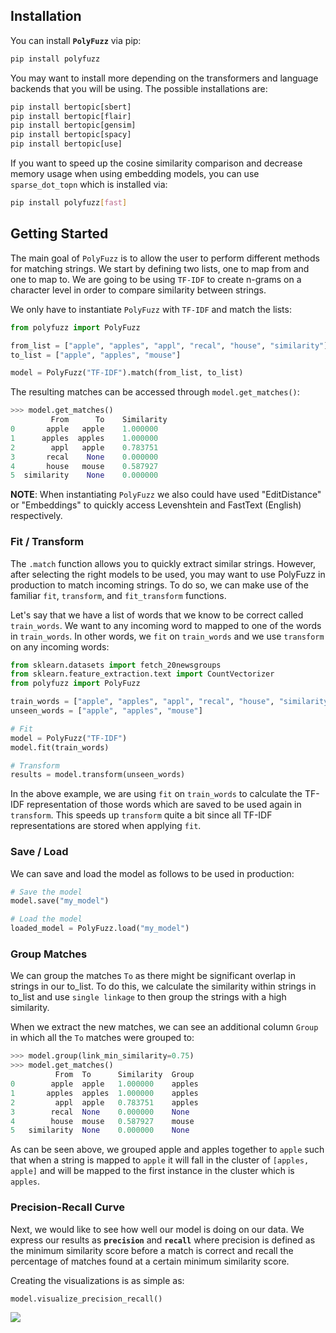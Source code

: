 ## Installation
You can install **`PolyFuzz`** via pip:
 
```bash
pip install polyfuzz
```

You may want to install more depending on the transformers and language backends that you will be using. The possible installations are:

```python
pip install bertopic[sbert]
pip install bertopic[flair]
pip install bertopic[gensim]
pip install bertopic[spacy]
pip install bertopic[use]
```

If you want to speed up the cosine similarity comparison and decrease memory usage when using embedding models, 
you can use `sparse_dot_topn` which is installed via:

```bash
pip install polyfuzz[fast]
```

## Getting Started

The main goal of `PolyFuzz` is to allow the user to perform different methods for matching strings. 
We start by defining two lists, one to map from and one to map to. We are going to be using `TF-IDF` to create 
n-grams on a character level in order to compare similarity between strings. 

We only have to instantiate `PolyFuzz` with `TF-IDF` and match the lists:

```python
from polyfuzz import PolyFuzz

from_list = ["apple", "apples", "appl", "recal", "house", "similarity"]
to_list = ["apple", "apples", "mouse"]

model = PolyFuzz("TF-IDF").match(from_list, to_list)
```  

The resulting matches can be accessed through `model.get_matches()`:

```python
>>> model.get_matches()
         From      To    Similarity
0       apple   apple    1.000000
1      apples  apples    1.000000
2        appl   apple    0.783751
3       recal    None    0.000000
4       house   mouse    0.587927
5  similarity    None    0.000000

``` 

**NOTE**: When instantiating `PolyFuzz` we also could have used "EditDistance" or "Embeddings" to quickly 
access Levenshtein and FastText (English) respectively. 

### Fit / Transform
The `.match` function allows you to quickly extract similar strings. However, after selecting the right models to be used, you may want to use PolyFuzz 
in production to match incoming strings. To do so, we can make use of the familiar `fit`, `transform`, and `fit_transform` functions. 

Let's say that we have a list of words that we know to be correct called `train_words`. We want to any incoming word to mapped to one of the words in `train_words`. 
In other words, we `fit` on `train_words` and we use `transform` on any incoming words:

```python
from sklearn.datasets import fetch_20newsgroups
from sklearn.feature_extraction.text import CountVectorizer
from polyfuzz import PolyFuzz

train_words = ["apple", "apples", "appl", "recal", "house", "similarity"]
unseen_words = ["apple", "apples", "mouse"]

# Fit
model = PolyFuzz("TF-IDF")
model.fit(train_words)

# Transform
results = model.transform(unseen_words)
```

In the above example, we are using `fit` on `train_words` to calculate the TF-IDF representation of those words which are saved to be used again in `transform`. 
This speeds up `transform` quite a bit since all TF-IDF representations are stored when applying `fit`. 

### Save / Load

We can save and load the model as follows to be used in production:

```python
# Save the model
model.save("my_model")

# Load the model
loaded_model = PolyFuzz.load("my_model")
```

### Group Matches
We can group the matches `To` as there might be significant overlap in strings in our to_list. 
To do this, we calculate the similarity within strings in to_list and use `single linkage` to then 
group the strings with a high similarity.

When we extract the new matches, we can see an additional column `Group` in which all the `To` matches were grouped to:

```python
>>> model.group(link_min_similarity=0.75)
>>> model.get_matches()
	      From	To		Similarity	Group
0	     apple	apple	1.000000	apples
1	    apples	apples	1.000000	apples
2	      appl	apple	0.783751	apples
3	     recal	None	0.000000	None
4	     house	mouse	0.587927	mouse
5	similarity	None	0.000000	None
```

As can be seen above, we grouped apple and apples together to `apple` such that when a string is mapped to `apple` it 
will fall in the cluster of `[apples, apple]` and will be mapped to the first instance in the cluster which is `apples`.

### Precision-Recall Curve  
Next, we would like to see how well our model is doing on our data. We express our results as 
**`precision`** and **`recall`** where precision is defined as the minimum similarity score before a match is correct and 
recall the percentage of matches found at a certain minimum similarity score.  

Creating the visualizations is as simple as:

```
model.visualize_precision_recall()
```

![](tfidf.png)
 